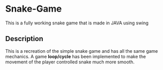 # Snake-Game
This is a fully working snake game that is made in JAVA using swing

## Description
This is a recreation of the simple snake game and has all the same game mechanics.
A game **loop/cycle** has been implemented to make the movement of the player controlled snake much more smooth.
